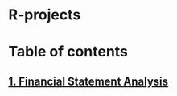 # R-projects

# Table of contents

## [1. Financial Statement Analysis](https://github.com/John-Rivero/R-projects/tree/main/1.%20Financial%20Statement%20Analysis)
